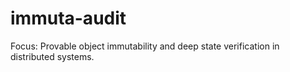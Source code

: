 # immuta-audit
Focus: Provable object immutability and deep state verification in distributed systems.
